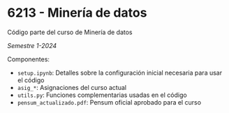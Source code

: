 # 6213 - Minería de datos
Código parte del curso de Minería de datos

*Semestre 1-2024*

Componentes:
- `setup.ipynb`: Detalles sobre la configuración inicial necesaria para usar el código
- `asig_*`: Asignaciones del curso actual
- `utils.py`: Funciones complementarias usadas en el código
- `pensum_actualizado.pdf`: Pensum oficial aprobado para el curso
